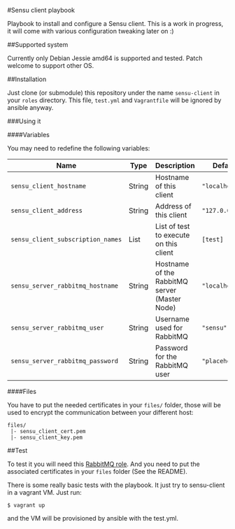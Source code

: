 #Sensu client playbook

Playbook to install and configure a Sensu client. This is a work in progress,
it will come with various configuration tweaking later on :)

##Supported system

Currently only Debian Jessie amd64 is supported and tested. Patch welcome to
support other OS.

##Installation

Just clone (or submodule) this repository under the name `sensu-client` in your
`roles` directory. This file, `test.yml` and `Vagrantfile` will be ignored by
ansible anyway.

###Using it

####Variables

You may need to redefine the following variables:

|Name|Type|Description|Default|
|----|----|-----------|-------|
`sensu_client_hostname`|String|Hostname of this client|`"localhost"`
`sensu_client_address`|String|Address of this client|`"127.0.0.1"`
`sensu_client_subscription_names`|List|List of test to execute on this client| `[test]`
`sensu_server_rabbitmq_hostname`|String|Hostname of the RabbitMQ server (Master Node)|`"localhost"`
`sensu_server_rabbitmq_user`|String|Username used for RabbitMQ|`"sensu"`
`sensu_server_rabbitmq_password`|String|Password for the RabbitMQ user|`"placeholder"`

####Files

You have to put the needed certificates in your `files/` folder, those will be
used to encrypt the communication between your different host:

    files/
     |- sensu_client_cert.pem
     |- sensu_client_key.pem

##Test

To test it you will need this [RabbitMQ
role](https://github.com/Mayeu/ansible-playbook-rabbitmq). And you need to put
the associated certificates in your `files` folder (See the README).

There is some really basic tests with the playbook. It just try to sensu-client
in a vagrant VM. Just run:

    $ vagrant up

and the VM will be provisioned by ansible with the test.yml.
